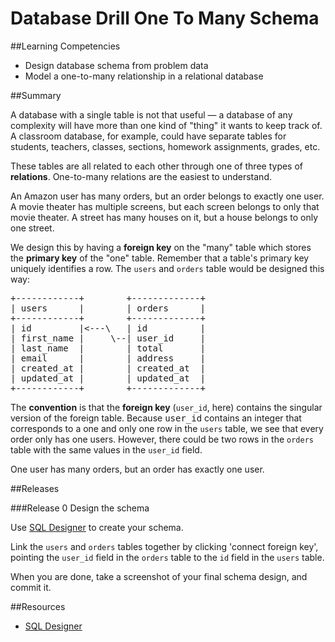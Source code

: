 # Database Drill One To Many Schema 
 
##Learning Competencies 

* Design database schema from problem data
* Model a one-to-many relationship in a relational database

##Summary 

 A database with a single table is not that useful &mdash; a database of any complexity will have more than one kind of "thing" it wants to keep track of.
A classroom database, for example, could have separate tables for students, teachers, classes, sections, homework assignments, grades, etc.

These tables are all related to each other through one of three types of **relations**.  One-to-many relations are the easiest to understand.

An Amazon user has many orders, but an order belongs to exactly one user.  A movie theater has multiple screens, but each screen belongs to only that movie theater.  A street has many houses on it, but a house belongs to only one street.

We design this by having a **foreign key** on the "many" table which stores the **primary key** of the "one" table.  Remember that a table's primary key uniquely identifies a row.  The <code>users</code> and <code>orders</code> table would be designed this way:

<pre>
+------------+        +-------------+
| users      |        | orders      |
+------------+        +-------------+
| id         |&lt;---\   | id          |
| first_name |     \--| user_id     |
| last_name  |        | total       |
| email      |        | address     |
| created_at |        | created_at  |
| updated_at |        | updated_at  |
+------------+        +-------------+
</pre>

The **convention** is that the **foreign key** (<code>user_id</code>, here) contains the singular version of the foreign table.  Because <tt>user_id</tt> contains an integer that corresponds to a one and only one row in the <code>users</code> table, we see that every order only has one users.  However, there could be two rows in the <code>orders</code> table with the same values in the <code>user_id</code> field.

One user has many orders, but an order has exactly one user.


##Releases

###Release 0 Design the schema

Use [SQL Designer](https://socrates.devbootcamp.com//sql.html) to create your schema. 

Link the <code>users</code> and <code>orders</code> tables together by clicking 'connect foreign key', pointing the <code>user_id</code> field in the <code>orders</code> table to the <code>id</code> field in the <code>users</code> table.

When you are done, take a screenshot of your final schema design, and commit it.

<!-- ##Optimize Your Learning  -->

##Resources

* [SQL Designer](https://socrates.devbootcamp.com//sql.html)
